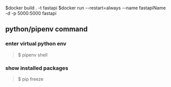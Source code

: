 
$docker build . -t fastapi
$docker run --restart=always --name fastapiName -d -p 5000:5000 fastapi



python/pipenv command 
---
### enter virtual python env
>$ pipenv shell
### show installed packages
>$ pip freeze 
